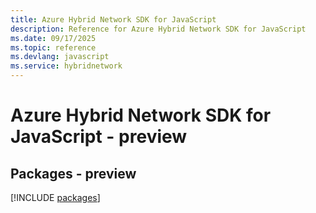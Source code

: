 ```yaml
---
title: Azure Hybrid Network SDK for JavaScript
description: Reference for Azure Hybrid Network SDK for JavaScript
ms.date: 09/17/2025
ms.topic: reference
ms.devlang: javascript
ms.service: hybridnetwork
---
```

# Azure Hybrid Network SDK for JavaScript - preview
## Packages - preview
[!INCLUDE [packages](hybrid-network-index.md)]